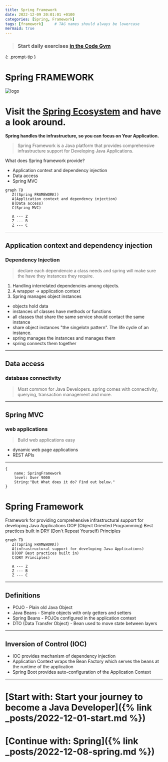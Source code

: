 ```yaml
---
title: Spring Framework
date: 2022-12-09 20:01:01 +0100
categories: [Spring, Framework]
tags: [framework]     # TAG names should always be lowercase
mermaid: true
---
```

> ### Start daily exercises [in the Code Gym](https://codegym.cc/)
{: .prompt-tip }

# Spring FRAMEWORK
![logo](https://miro.medium.com/max/716/1*jMQ9lkY5SBnbcOlJB4aizg.png)
# Visit the [Spring Ecosystem](https://springtutorials.com/spring-ecosystem/) and have a look around.
**Spring handles the infrastructure, so you can focus on Your Application.**
> Spring Framework is a Java platform that provides comprehensive infrastructure support for Developing Java Applications.

What does Spring framework provide?
- Application context and dependency injection
- Data access
- Spring MVC

```mermaid
graph TD
   Z((Spring FRAMEWORK))
   A(Application context and dependency injection)
   B(Data access)
   C(Spring MVC)
   
   A --- Z
   Z --- B
   Z --- C
```

---
## Application context and dependency injection
### Dependency Injection
> declare each dependencie a class needs and spring will make sure the have they instances they require.

1. Handling interrelated dependencies among objects.
2. A wrapper -> application context
3. Spring manages object instances

- objects hold data
- instances of classes have methods or functions
- all classes that share the same service should contact the same instance
- share object instances "the singelotn pattern". The life cycle of an instance.
- spring manages the instances and manages them
- spring connects them together

---
## Data access
### database connectivity
> Most common for Java Developers.
spring comes with connectivity, querying, transaction management and more.

---
## Spring MVC
### web applications
> Build web applications easy
- dynamic web page applications
- REST APIs
- --
```
{
	name: SpringFramework
	level: Over 9000
	String:"But What does it do? Find out below."
}
```
# Spring Framework
Framework for providing comprehensive infrastructural support for developing Java Applications
OOP (Object Oriented Programming) Best practices built in
DRY (Don't Repeat Yourself) Principles

```mermaid
graph TD
   Z((Spring FRAMEWORK))
   A(infrastructural support for developing Java Applications)
   B(OOP Best practices built in)
   C(DRY Principles)
   
   A --- Z
   Z --- B
   Z --- C
```

---
## Definitions
* POJO - Plain old Java Object
* Java Beans - Simple objects with only getters and setters
* Spring Beans - POJOs configured in the application context
* DTO  (Data Transfer Object) - Bean used to move state between layers
----

## Inversion of Control (IOC)
-  IOC provides mechanism of dependency injection
-  Application Context wraps the Bean Factory which serves the beans at the runtime of the application
- Spring Boot provides auto-configuration of the Application Context





***
# [Start with: Start your journey to become a Java Developer]({% link _posts/2022-12-01-start.md %})
# [Continue with: Spring]({% link _posts/2022-12-08-spring.md %})
